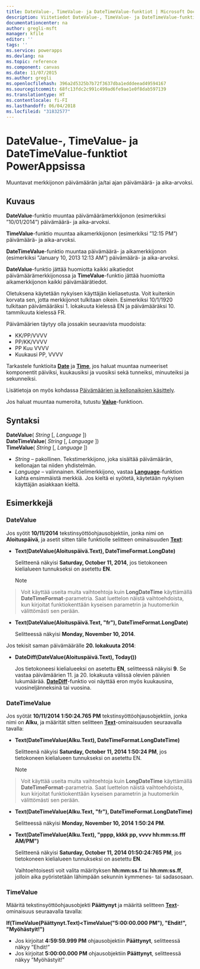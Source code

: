 ```yaml
---
title: DateValue-, TimeValue- ja DateTimeValue-funktiot | Microsoft Docs
description: Viitetiedot DateValue-, TimeValue- ja DateTimeValue-funktioille PowerAppsissa, mukaan lukien syntaksi ja esimerkkejä
documentationcenter: na
author: gregli-msft
manager: kfile
editor: ''
tags: ''
ms.service: powerapps
ms.devlang: na
ms.topic: reference
ms.component: canvas
ms.date: 11/07/2015
ms.author: gregli
ms.openlocfilehash: 396a2d5325b7b72f3637dba1edddeead49594167
ms.sourcegitcommit: 68fc13fdc2c991c499ad6fe9ae1e0f8dab597139
ms.translationtype: HT
ms.contentlocale: fi-FI
ms.lasthandoff: 06/04/2018
ms.locfileid: "31832577"
---
```

# <a name="datevalue-timevalue-and-datetimevalue-functions-in-powerapps"></a>DateValue-, TimeValue- ja DateTimeValue-funktiot PowerAppsissa
Muuntavat merkkijonon päivämäärän ja/tai ajan päivämäärä- ja aika-arvoksi.

## <a name="description"></a>Kuvaus
**DateValue**-funktio muuntaa päivämäärämerkkijonon (esimerkiksi ”10/01/2014”) päivämäärä- ja aika-arvoksi.

**TimeValue**-funktio muuntaa aikamerkkijonon (esimerkiksi ”12:15 PM”) päivämäärä- ja aika-arvoksi.

**DateTimeValue**-funktio muuntaa päivämäärä- ja aikamerkkijonon (esimerkiksi ”January 10, 2013 12:13 AM”) päivämäärä- ja aika-arvoksi.

**DateValue**-funktio jättää huomiotta kaikki aikatiedot päivämäärämerkkijonossa ja **TimeValue**-funktio jättää huomiotta aikamerkkijonon kaikki päivämäärätiedot.

Oletuksena käytetään nykyisen käyttäjän kieliasetusta. Voit kuitenkin korvata sen, jotta merkkijonot tulkitaan oikein. Esimerkiksi 10/1/1920 tulkitaan päivämääräksi 1. lokakuuta kielessä EN ja päivämääräksi 10. tammikuuta kielessä FR.

Päivämäärien täytyy olla jossakin seuraavista muodoista:

* KK/PP/VVVV
* PP/KK/VVVV
* PP Kuu VVVV
* Kuukausi PP, VVVV

Tarkastele funktioita **[Date](function-date-time.md)** ja **[Time](function-date-time.md)**, jos haluat muuntaa numeeriset komponentit päiviksi, kuukausiksi ja vuosiksi sekä tunneiksi, minuuteiksi ja sekunneiksi.

Lisätietoja on myös kohdassa [Päivämäärien ja kellonaikojen käsittely](../show-text-dates-times.md).

Jos haluat muuntaa numeroita, tutustu **[Value](function-value.md)**-funktioon.

## <a name="syntax"></a>Syntaksi
**DateValue**( *String* [, *Language* ])<br>**DateTimeValue**( *String* [, *Language* ])<br>**TimeValue**( *String* [, *Language* ])

* *String* – pakollinen.  Tekstimerkkijono, joka sisältää päivämäärän, kellonajan tai niiden yhdistelmän.
* *Language* – valinnainen.  Kielimerkkijono, vastaa **[Language](function-language.md)**-funktion kahta ensimmäistä merkkiä.  Jos kieltä ei syötetä, käytetään nykyisen käyttäjän asiakkaan kieltä.  

## <a name="examples"></a>Esimerkkejä
### <a name="datevalue"></a>DateValue
Jos syötit **10/11/2014** tekstinsyöttöohjausobjektiin, jonka nimi on **Aloituspäivä**, ja asetit sitten tälle funktiolle selitteen ominaisuuden **[Text](../controls/properties-core.md)**:

* **Text(DateValue(Aloituspäivä.Text), DateTimeFormat.LongDate)**
  
    Selitteenä näkyisi **Saturday, October 11, 2014**, jos tietokoneen kielialueen tunnukseksi on asetettu **EN**.
  
    > [!NOTE]
> Voit käyttää useita muita vaihtoehtoja kuin **LongDateTime** käyttämällä **DateTimeFormat**-parametria. Saat luettelon näistä vaihtoehdoista, kun kirjoitat funktiokenttään kyseisen parametrin ja huutomerkin välittömästi sen perään.
* **Text(DateValue(Aloituspäivä.Text, "fr"), DateTimeFormat.LongDate)**
  
    Selitteessä näkyisi **Monday, November 10, 2014**.

Jos tekisit saman päivämäärälle **20. lokakuuta 2014**:

* **DateDiff(DateValue(Aloituspäivä.Text), Today())**
  
    Jos tietokoneesi kielialueeksi on asetettu **EN**, selitteessä näkyisi **9**. Se vastaa päivämäärien 11. ja 20. lokakuuta välissä olevien päivien lukumäärää. **[DateDiff](function-dateadd-datediff.md)**-funktio voi näyttää eron myös kuukausina, vuosineljänneksinä tai vuosina.

### <a name="datetimevalue"></a>DateTimeValue
Jos syötät **10/11/2014 1:50:24.765 PM** tekstinsyöttöohjausobjektiin, jonka nimi on **Alku**, ja määrität sitten selitteen **[Text](../controls/properties-core.md)**-ominaisuuden seuraavalla tavalla:

* **Text(DateTimeValue(Alku.Text), DateTimeFormat.LongDateTime)**
  
    Selitteenä näkyisi **Saturday, October 11, 2014 1:50:24 PM**, jos tietokoneen kielialueen tunnukseksi on asetettu EN.
  
    > [!NOTE]
> Voit käyttää useita muita vaihtoehtoja kuin **LongDateTime** käyttämällä **DateTimeFormat**-parametria. Saat luettelon näistä vaihtoehdoista, kun kirjoitat funktiokenttään kyseisen parametrin ja huutomerkin välittömästi sen perään.
* **Text(DateTimeValue(Alku.Text, "fr"), DateTimeFormat.LongDateTime)**
  
    Selitteessä näkyisi **Monday, November 10, 2014 1:50:24 PM**.
* **Text(DateTimeValue(Alku.Text), "pppp, kkkk pp, vvvv hh:mm:ss.fff AM/PM")**
  
    Selitteenä näkyisi **Saturday, October 11, 2014 01:50:24:765 PM**, jos tietokoneen kielialueen tunnukseksi on asetettu **EN**.
  
    Vaihtoehtoisesti voit valita määrityksen **hh:mm:ss.f** tai **hh:mm:ss.ff**, jolloin aika pyöristetään lähimpään sekunnin kymmenes- tai sadasosaan.

### <a name="timevalue"></a>TimeValue
Määritä tekstinsyöttöohjausobjekti **Päättynyt** ja määritä selitteen **[Text](../controls/properties-core.md)**-ominaisuus seuraavalla tavalla:

**If(TimeValue(Päättynyt.Text)<TimeValue("5:00:00.000 PM"), "Ehdit!", "Myöhästyit!")**

* Jos kirjoitat **4:59:59.999 PM** ohjausobjektiin **Päättynyt**, selitteessä näkyy ”Ehdit!”
* Jos kirjoitat **5:00:00.000 PM** ohjausobjektiin **Päättynyt**, selitteessä näkyy ”Myöhästyit!”

